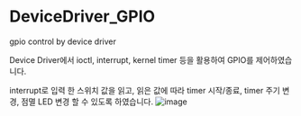 # DeviceDriver_GPIO
gpio control by device driver 

Device Driver에서 ioctl, interrupt, kernel timer 등을 활용하여 GPIO를 제어하였습니다.

interrupt로 입력 한 스위치 값을 읽고, 읽은 값에 따라 timer 시작/종료, timer 주기 변경, 점멸 LED 변경 할 수 있도록 하였습니다. 
![image](https://github.com/TylerWhLab/DeviceDriver_GPIO/assets/75075900/e230870c-ba37-43a9-bf58-070af614bd20)
